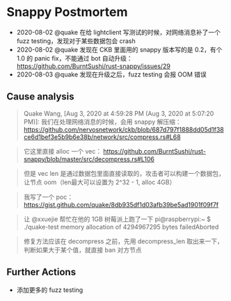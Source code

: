 # Snappy Postmortem
* 2020-08-02 @quake 在给 lightclient 写测试的时候，对网络消息补了一个 fuzz testing，发现对于某些数据包会 crash
* 2020-08-02 @quake 发现在 CKB 里面用的 snappy 版本写的是 0.2，有个 1.0 的 panic fix，不能通过 bot 自动升级：https://github.com/BurntSushi/rust-snappy/issues/29
* 2020-08-03 @quake 发现在升级之后，fuzz testing 会报 OOM 错误

## Cause analysis

> Quake Wang, [Aug 3, 2020 at 4:59:28 PM (Aug 3, 2020 at 5:07:20 PM)]:
> 我们在处理网络消息的时候，会用 snappy 解压缩：
> https://github.com/nervosnetwork/ckb/blob/687d797f1888dd05d1f38ce6d1bef3e5b9b6e38b/network/src/compress.rs#L68

> 它这里直接 alloc 一个 vec：
> https://github.com/BurntSushi/rust-snappy/blob/master/src/decompress.rs#L106

> 但是 vec len 是通过数据包里面直接读取的，攻击者可以构建一个数据包，让节点 oom（len最大可以设置为 2^32 - 1, alloc 4GB）

> 我写了一个 poc：
> https://gist.github.com/quake/8db935df1d03afb39be5ad1901f09f7f

> 让 @xxuejie 帮忙在他的 1GB 树莓派上跑了一下
> pi@raspberrypi:~ $ ./quake-test
> memory allocation of 4294967295 bytes failedAborted

> 修复方法应该在 decompress 之前，先用 decompress_len 取出来一下，判断如果大于某个值，就直接 ban 对方节点

## Further Actions

* 添加更多的 fuzz testing 
